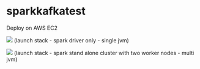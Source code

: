 # sparkkafkatest

Deploy on AWS EC2

<a href="https://console.aws.amazon.com/cloudformation/home?region=us-east-1#/stacks/new?stackName=F5Streaming&templateURL=https://s3.amazonaws.com/kafkasparkdemo/deploy-kafkaspark-ec2.template" target="_blank"><img src="https://s3.amazonaws.com/cloudformation-examples/cloudformation-launch-stack.png"/></a> (launch stack - spark driver only - single jvm)


<a href="https://console.aws.amazon.com/cloudformation/home?region=us-east-1#/stacks/new?stackName=F5Streaming&templateURL=https://s3.amazonaws.com/kafkasparkdemo/deploy-kafkasparkcluster-ec2.template" target="_blank"><img src="https://s3.amazonaws.com/cloudformation-examples/cloudformation-launch-stack.png"/></a> (launch stack - spark stand alone cluster with two worker nodes - multi jvm)
